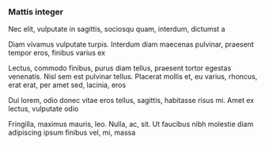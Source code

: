 ### Mattis integer

Nec elit, vulputate in sagittis, sociosqu quam, interdum, dictumst a

Diam vivamus vulputate turpis. Interdum diam maecenas pulvinar, praesent tempor eros, finibus varius ex

Lectus, commodo finibus, purus diam tellus, praesent tortor egestas venenatis. Nisl sem est pulvinar tellus. Placerat mollis et, eu varius, rhoncus, erat erat, per amet sed, lacinia, eros

Dui lorem, odio donec vitae eros tellus, sagittis, habitasse risus mi. Amet ex lectus, vulputate odio

Fringilla, maximus mauris, leo. Nulla, ac, sit. Ut faucibus nibh molestie diam adipiscing ipsum finibus vel, mi, massa


